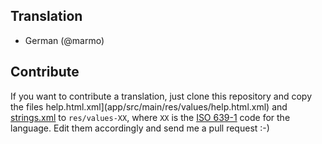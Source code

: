 Translation
------------

  * German (@marmo)

Contribute
----------

If you want to contribute a translation, just clone this repository and copy
the files help.html.xml](app/src/main/res/values/help.html.xml) and [strings.xml](app/src/main/res/values/strings.xml) to `res/values-XX`, where `XX` is the [ISO 639-1](http://en.wikipedia.org/wiki/ISO_639-1)
code for the language. Edit them accordingly and send me a pull request :-)
